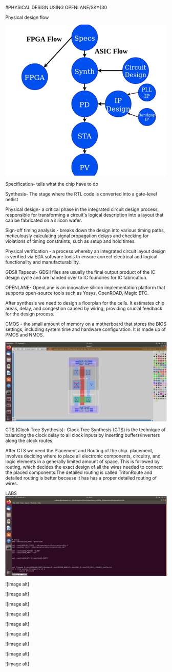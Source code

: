 #PHYSICAL DESIGN USING OPENLANE/SKY130

Physical design flow

![image alt](https://github.com/Ahtesham18112011/vsd-iat/blob/479f28a0b95dda97856e9f78be94fc9961798c5b/Screenshot%20from%202025-01-31%2015-34-36.png)

Specification- tells what the chip have to do 

Synthesis- The stage where the RTL code is converted into a gate-level netlist

Physical design- a critical phase in the integrated circuit design process, responsible for transforming a circuit's logical description into a layout that can be fabricated on a silicon wafer.

Sign-off timing analysis - breaks down the design into various timing paths, meticulously calculating signal propagation delays and checking for violations of timing constraints, such as setup and hold times.

Physical verification - a process whereby an integrated circuit layout design is verified via EDA software tools to ensure correct electrical and logical functionality and manufacturability.

GDSII Tapeout- GDSII files are usually the final output product of the IC design cycle and are handed over to IC foundries for IC fabrication.

OPENLANE- OpenLane is an innovative silicon implementation platform that supports open-source tools such as Yosys, OpenROAD, Magic ETC.


After synthesis we need to design a floorplan for the cells. It estimates chip areas, delay, and congestion caused by wiring, providing crucial feedback for the design process.

CMOS - the small amount of memory on a motherboard that stores the BIOS settings, including system time and hardware configuration. It is made up of PMOS and NMOS.

![image alt](https://github.com/Ahtesham18112011/vsd-iat/blob/9645b2cbeb3f19618a3a982d6b3e3c347e47c76f/Screenshot%20from%202025-01-31%2014-31-44.png)

CTS (Clock Tree Synthesis)- Clock Tree Synthesis (CTS) is the technique of balancing the clock delay to all clock inputs by inserting buffers/inverters along the clock routes.

After CTS we need the Placement and Routing of the chip. placement, involves deciding where to place all electronic components, circuitry, and logic elements in a generally limited amount of space. This is followed by routing, which decides the exact design of all the wires needed to connect the placed components.The detailed routing is called TritonRoute and detailed routing is better because 
it has has a proper detailed routing of wires.



LABS
![image alt](https://github.com/Ahtesham18112011/vsd-iat/blob/4341811310dc93d2e5bc7c0169d72f5d3c15f2f2/Screenshot%20from%202025-01-31%2010-27-59.png)

![image alt]

![image alt]

![image alt]

![image alt]

![image alt]

![image alt]

![image alt]

![image alt]

![image alt]
